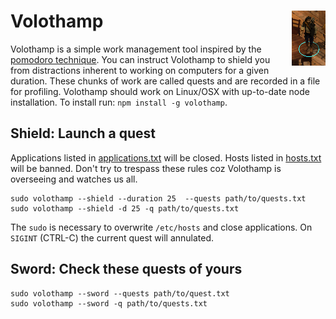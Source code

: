 # Volothamp <img src="volothamp.png" align="right" alt="volo-logo" title="Volothamp"/>

Volothamp is a simple work management tool inspired by the [pomodoro technique](http://pomodorotechnique.com/).
You can instruct Volothamp to shield you from distractions inherent to working on computers for a given duration.
These chunks of work are called quests and are recorded in a file for profiling.
Volothamp should work on Linux/OSX with up-to-date node installation.
To install run: `npm install -g volothamp`.

## Shield: Launch a quest

Applications listed in [applications.txt](./applications.txt) will be closed.
Hosts listed in [hosts.txt](./hosts.txt) will be banned.
Don't try to trespass these rules coz Volothamp is overseeing and watches us all.

```
sudo volothamp --shield --duration 25  --quests path/to/quests.txt
sudo volothamp --shield -d 25 -q path/to/quests.txt
```

The `sudo` is necessary to overwrite `/etc/hosts` and close applications.
On `SIGINT` (CTRL-C) the current quest will annulated.

## Sword: Check these quests of yours

```
sudo volothamp --sword --quests path/to/quest.txt
sudo volothamp --sword -q path/to/quests.txt
```
